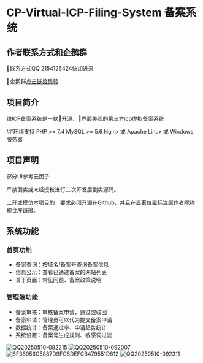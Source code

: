 # CP-Virtual-ICP-Filing-System 备案系统

## 作者联系方式和企鹅群
:penguin:联系方式QQ 2154126424快加进来

:penguin:企鹅群[点击链接跳转](https://qm.qq.com/q/wYWJDVREk0)

## 项目简介

维ICP备案系统是一款💖开源、🩵界面美观的第三方icp虚拟备案系统

##环境支持
PHP >= 7.4
MySQL >= 5.6
Nginx 或 Apache
Linux 或 Windows 服务器

## 项目声明
部分UI参考云团子

严禁倒卖或未经授权进行二次开发后倒卖源码。

二开或模仿本项目的，要求必须开源在Github，并且在显著位置标注原作者昵称和仓库链接。 

## 系统功能

### 首页功能
- 备案查询：按域名/备案号查询备案信息
- 信息公示：查看已通过备案的网站列表
- 关于页面：常见问题、备案政策说明

### 管理端功能
- 备案审核：审核备案申请，通过或驳回
- 备案申请：管理员可以代为提交备案申请
- 数据统计：备案通过率、申请趋势统计
- 系统设置：备案号生成规则、敏感词过滤

  
  
![QQ20250510-092215](https://github.com/user-attachments/assets/037ef06e-b18a-40da-9982-3cf7e1c2b903)
![QQ20250510-092007](https://github.com/user-attachments/assets/9c082503-0697-4427-8cc3-59a9190b4545)
![6F36956C5887D9FC8DEFCB479551D812](https://github.com/user-attachments/assets/9096ee0b-efb6-4a92-a510-5337e67aedb0)
![QQ20250510-092311](https://github.com/user-attachments/assets/319b581d-1d1a-41b6-9686-c4d1c6909343)
